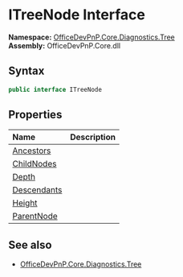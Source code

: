 # ITreeNode Interface  
  

**Namespace:** [OfficeDevPnP.Core.Diagnostics.Tree](OfficeDevPnP.Core.Diagnostics.Tree.md)  
**Assembly:** OfficeDevPnP.Core.dll  
## Syntax
```C#
public interface ITreeNode
```
## Properties
|**Name**|**Description**|
|:-----|:-----|
| [Ancestors](OfficeDevPnP.Core.Diagnostics.Tree.ITreeNode.Ancestors.md) | 
| [ChildNodes](OfficeDevPnP.Core.Diagnostics.Tree.ITreeNode.ChildNodes.md) | 
| [Depth](OfficeDevPnP.Core.Diagnostics.Tree.ITreeNode.Depth.md) | 
| [Descendants](OfficeDevPnP.Core.Diagnostics.Tree.ITreeNode.Descendants.md) | 
| [Height](OfficeDevPnP.Core.Diagnostics.Tree.ITreeNode.Height.md) | 
| [ParentNode](OfficeDevPnP.Core.Diagnostics.Tree.ITreeNode.ParentNode.md) | 
## See also
- [OfficeDevPnP.Core.Diagnostics.Tree](OfficeDevPnP.Core.Diagnostics.Tree.md)
